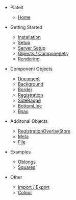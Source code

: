 * Plateit
  * [Home](/)

* Getting Started
  * [Installation](/installation.md)
  * [Setup](/setup.md)
  * [Server Setup](/server.md)
  * [Objects / Componenets](/objects.md)
  * [Rendering](/rendering.md)

* Component Objects
  * [Document](/components/document.md)
  * [Background](/components/background.md)
  * [Border](/components/border.md)
  * [Registration](/components/registration.md)
  * [SideBadge](/components/side-badge.md)
  * [BottomLine](/components/bottom-line.md)
  * [Bsau](/components/bsau.md)

* Additonal Objects
  * [RegistrationOverlayStore](/additional/registration-overlay-store.md)
  * [Meta](/additional/meta.md)
  * [File](/additional/file.md)

* Examples
  * [Oblongs](/examples/oblongs.md)
  * [Squares](/examples/squares.md)

* Other
  * [Import / Export](/other/import-export.md)
  * [Colour](/other/colour.md)